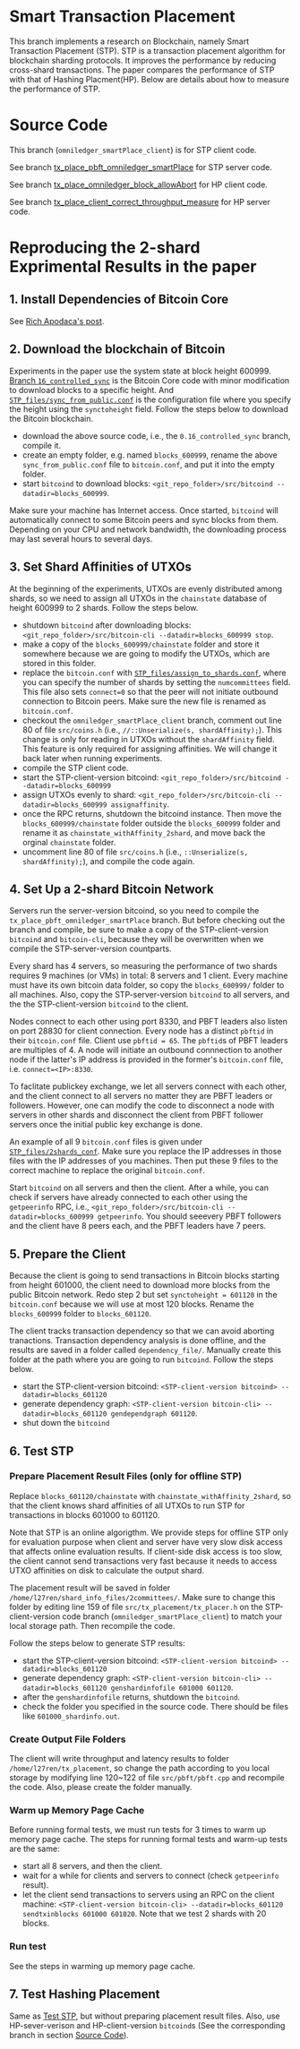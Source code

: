 # Smart Transaction Placement 
This branch implements a research on Blockchain, namely Smart Transaction Placement (STP). 
STP is a transaction placement algorithm for blockchain sharding protocols. It improves the performance by reducing cross-shard transactions. 
The paper compares the performance of STP with that of Hashing Placment(HP).
Below are details about how to measure the performance of STP.

# Source Code
This branch (`omniledger_smartPlace_client`) is for STP client code.

See branch [tx_place_pbft_omniledger_smartPlace](https://github.com/ArtoriaRen/bitcoin/tree/tx_place_pbft_omniledger_smartPlace) for STP server code.

See branch [tx_place_omniledger_block_allowAbort](https://github.com/ArtoriaRen/bitcoin/tree/tx_place_omniledger_block_allowAbort) for HP client code.

See branch [tx_place_client_correct_throughput_measure](https://github.com/ArtoriaRen/bitcoin/tree/tx_place_client_correct_throughput_measure) for HP server code.


# Reproducing the 2-shard Exprimental Results in the paper
## 1. Install Dependencies of Bitcoin Core 
See [Rich Apodaca's post](https://bitzuma.com/posts/compile-bitcoin-core-from-source-on-ubuntu/).

## 2. Download the blockchain of Bitcoin
Experiments in the paper use the system state at block height 600999. [Branch `16_controlled_sync`](https://github.com/ArtoriaRen/bitcoin/tree/0.16_controlled_sync) is the Bitcoin Core code with minor modification to download blocks to a specific height. 
And [`STP_files/sync_from_public.conf`](https://github.com/ArtoriaRen/bitcoin/blob/omniledger_smartPlace_client/STP_files/sync_from_public.conf) is the configuration file where you specify the height using the `synctoheight` field. Follow the steps below to download the Bitcoin blockchain.
- download the above source code, i.e., the `0.16_controlled_sync` branch, compile it.
- create an empty folder, e.g. named `blocks_600999`, rename the above `sync_from_public.conf` file to `bitcoin.conf`, and put it into the empty folder.
- start `bitcoind` to download blocks:  `<git_repo_folder>/src/bitcoind --datadir=blocks_600999`. 

Make sure your machine has Internet access. Once started, `bitcoind` will automatically connect to some Bitcoin peers and sync blocks from them. Depending on your CPU and network bandwidth, the downloading process may last several hours to several days.

## 3. Set Shard Affinities of UTXOs
At the beginning of the experiments, UTXOs are evenly distributed among shards, so we need to assign all UTXOs in the `chainstate` database of height 600999 to 2 shards. Follow the steps below.
- shutdown `bitcoind` after downloading blocks: `<git_repo_folder>/src/bitcoin-cli --datadir=blocks_600999 stop`.
- make a copy of the `blocks_600999/chainstate` folder and store it somewhere because we are going to modify the UTXOs, which are stored in this folder.
- replace the `bitcoin.conf` with [`STP_files/assign_to_shards.conf`](https://github.com/ArtoriaRen/bitcoin/blob/omniledger_smartPlace_client/STP_files/assign_to_shards.conf), where you can specify the number of shards by setting the `numcommittees` field. This file also sets `connect=0` so that the peer will not initiate outbound connection to Bitcoin peers. Make sure the new file is renamed as `bitcoin.conf`.
- checkout the `omniledger_smartPlace_client` branch, comment out line 80 of file `src/coins.h` (i.e., `//::Unserialize(s, shardAffinity);`). This change is only for reading in UTXOs without the `shardAffinity` field. This feature is only required for assigning affinities. We will change it back later when running experiments.
- compile the STP client code.
- start the STP-client-version bitcoind: `<git_repo_folder>/src/bitcoind --datadir=blocks_600999`
- assign UTXOs evenly to shard: `<git_repo_folder>/src/bitcoin-cli --datadir=blocks_600999 assignaffinity`.
- once the RPC returns, shutdown the bitcoind instance. Then move the `blocks_600999/chainstate` folder outside the `blocks_600999` folder and rename it as `chainstate_withAffinity_2shard`, and move back the orginal `chainstate` folder.
- uncomment line 80 of file `src/coins.h` (i.e., `::Unserialize(s, shardAffinity);`), and compile the code again.

## 4. Set Up a 2-shard Bitcoin Network
Servers run the server-version bitcoind, so you need to compile the `tx_place_pbft_omniledger_smartPlace` branch. But before checking out the branch and compile, be sure to make a copy of the STP-client-version `bitcoind` and `bitcoin-cli`, because they will be overwritten when we compile the STP-server-version countparts.  

Every shard has 4 servers, so measuring the performance of two shards requires 9 machines (or VMs) in total: 8 servers and 1 client. Every machine must have its own bitcoin data folder, so copy the `blocks_600999/` folder to all machines. Also, copy the STP-server-version `bitcoind` to all servers, and the the STP-client-version `bitcoind` to the client.

Nodes connect to each other using port 8330, and PBFT leaders also listen on port 28830 for client connection. Every node has a distinct `pbftid` in their `bitcoin.conf` file. Client use `pbftid = 65`. The `pbftid`s of PBFT leaders are multiples of 4.
A node will initiate  an outbound connnection to another node if the latter's IP address is provided in the former's `bitcoin.conf` file, i.e. `connect=<IP>:8330`. 

To faclitate publickey exchange, we let all servers connect with each other, and the client connect to all servers no matter they are PBFT leaders or followers. However, one can modify the code to disconnect a node with servers in other shards and disconnect the client from PBFT follower servers once the initial public key exchange is done. 

An example of all 9 `bitcoin.conf` files is given under [`STP_files/2shards_conf`](https://github.com/ArtoriaRen/bitcoin/tree/omniledger_smartPlace_client/STP_files/2shards_conf). Make sure you replace the IP addresses in those files with the IP addresses of you machines. Then put these 9 files to the correct machine to replace the original `bitcoin.conf`. 

Start `bitcoind` on all servers and then the client. After a while, you can check if servers have already connected to each other using the `getpeerinfo` RPC, i.e., `<git_repo_folder>/src/bitcoin-cli --datadir=blocks_600999 getpeerinfo`. You should seeevery PBFT followers and the client have 8 peers each, and the PBFT leaders have 7 peers. 


## 5. Prepare the Client
Because the client is going to send transactions in Bitcoin blocks starting from height 601000, the client need to download more blocks from the public Bitcoin network. Redo step 2 but set `synctoheight = 601120` in the `bitcoin.conf` because we will use at most 120 blocks. Rename the `blocks_600999` folder to `blocks_601120`.

The client tracks transaction dependency so that we can avoid aborting tranactions. Transaction dependency analysis is done offline, and the results are saved in a folder called `dependency_file/`. Manually create this folder at the path where you are going to run `bitcoind`. Follow the steps below.
- start the STP-client-version bitcoind: `<STP-client-version bitcoind> --datadir=blocks_601120`
- generate dependency graph: `<STP-client-version bitcoin-cli> --datadir=blocks_601120 gendependgraph 601120`.
- shut down the `bitcoind`


## 6. Test STP
### Prepare Placement Result Files (only for offline STP)
Replace `blocks_601120/chainstate` with `chainstate_withAffinity_2shard`, so that the client knows shard affinities of all UTXOs to run STP for transactions in blocks 601000 to 601120.

Note that STP is an online algorigthm. We provide steps for offline STP only for evaluation purpose when client and server have very slow disk access that affects online evaluation results. If client-side disk access is too slow, the client cannot send transactions very fast because it needs to access UTXO affinities on disk to calculate the output shard.  

The placement result will be saved in folder `/home/l27ren/shard_info_files/2committees/`. Make sure to change this folder by editing line 159 of file `src/tx_placement/tx_placer.h` on the STP-client-version code branch (`omniledger_smartPlace_client`)
to match your local storage path. Then recompile the code.

Follow the steps below to generate STP results:
- start the STP-client-version bitcoind: `<STP-client-version bitcoind> --datadir=blocks_601120`
- generate dependency graph: `<STP-client-version bitcoin-cli> --datadir=blocks_601120 genshardinfofile 601000 601120`.
- after the `genshardinfofile` returns, shutdown the `bitcoind`.
- check the folder you specified in the source code. There should be files like `601000_shardinfo.out`.

### Create Output File Folders
The client will write throughput and latency results to folder `/home/l27ren/tx_placement`, so change the path according to you local storage by modifying line 120~122 of file `src/pbft/pbft.cpp` and recompile the code. Also, please create the folder manually.

### Warm up Memory Page Cache
Before running formal tests, we must run tests for 3 times to warm up memory page cache. The steps for running formal tests and warm-up tests are the same: 
- start all 8 servers, and then the client. 
- wait for a while for clients and servers to connect (check `getpeerinfo` result). 
- let the client send transactions to servers using an RPC on the client machine: `<STP-client-version bitcoin-cli> --datadir=blocks_601120 sendtxinblocks 601000 601020`. Note that we test 2 shards with 20 blocks.

### Run test
See the steps in warming up memory page cache.

## 7. Test Hashing Placement
Same as [Test STP](#7-test-stp), but without preparing placement result files. Also, use HP-sever-verison and HP-client-version `bitcoind`s (See the corresponding branch in section [Source Code](#source-code)).
